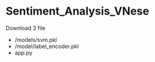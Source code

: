 # Sentiment_Analysis_VNese
Download 3 file 
+ /models/svm.pkl 
+ /model/label_encoder.pkl
+ app.py
  
